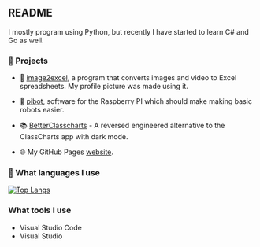 ## README

I mostly program using Python, but recently I have started to learn C# and Go as well.

### :construction: Projects

 - :pencil: [image2excel](https://github.com/sccreeper/image2excel), a program that converts images and video to Excel spreadsheets. My profile picture was made using it.

 - :robot: [pibot](https://github.com/sccreeper/pibot), software for the Raspberry PI which should make making basic robots easier.
 - :books: [BetterClasscharts](https://github.com/sccreeper/BetterClasscharts) - A reversed engineered alternative to the ClassCharts app with dark mode.

 - :globe_with_meridians: My GitHub Pages [website](https://sccreeper.github.io/).

 ### :scroll: What languages I use

 [![Top Langs](https://github-readme-stats.vercel.app/api/top-langs/?username=sccreeper&layout=compact&theme=dark)](https://github.com/anuraghazra/github-readme-stats)

 ### What tools I use

 - Visual Studio Code
 - Visual Studio



